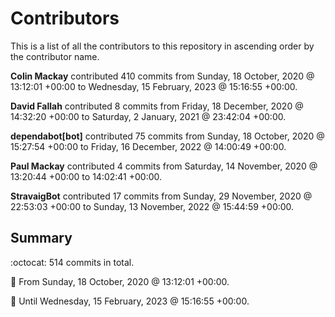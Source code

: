 # Contributors

This is a list of all the contributors to this repository in ascending order by the contributor name.

**Colin Mackay** contributed 410 commits from Sunday, 18 October, 2020 @ 13:12:01 +00:00 to Wednesday, 15 February, 2023 @ 15:16:55 +00:00.

**David Fallah** contributed 8 commits from Friday, 18 December, 2020 @ 14:32:20 +00:00 to Saturday, 2 January, 2021 @ 23:42:04 +00:00.

**dependabot[bot]** contributed 75 commits from Sunday, 18 October, 2020 @ 15:27:54 +00:00 to Friday, 16 December, 2022 @ 14:00:49 +00:00.

**Paul Mackay** contributed 4 commits from Saturday, 14 November, 2020 @ 13:20:44 +00:00 to 14:02:41 +00:00.

**StravaigBot** contributed 17 commits from Sunday, 29 November, 2020 @ 22:53:03 +00:00 to Sunday, 13 November, 2022 @ 15:44:59 +00:00.

## Summary

:octocat: 514 commits in total.

:date: From Sunday, 18 October, 2020 @ 13:12:01 +00:00.

:date: Until Wednesday, 15 February, 2023 @ 15:16:55 +00:00.

